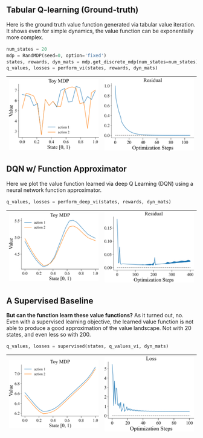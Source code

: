 
## Tabular Q-learning (Ground-truth)

Here is the ground truth value function generated via tabular
value iteration. It shows even for simple dynamics, the value
function can be exponentially more complex.

```python
num_states = 20
mdp = RandMDP(seed=0, option='fixed')
states, rewards, dyn_mats = mdp.get_discrete_mdp(num_states=num_states)
q_values, losses = perform_vi(states, rewards, dyn_mats)
```
| <img style="align-self:center; zoom:0.3;" src="figures/toy_mdp.png?ts=063645" image="None" styles="{'margin': '0.5em'}" width="None" height="None" dpi="300"/> | <img style="align-self:center; zoom:0.3;" src="figures/residual.png?ts=331674" image="None" styles="{'margin': '0.5em'}" width="None" height="None" dpi="300"/> |
|:--------------------------------------------------------------------------------------------------------------------------------------------------------------:|:---------------------------------------------------------------------------------------------------------------------------------------------------------------:|


## DQN w/ Function Approximator

Here we plot the value function learned via deep Q Learning 
(DQN) using a neural network function approximator.

```python
q_values, losses = perform_deep_vi(states, rewards, dyn_mats)
```
| <img style="align-self:center; zoom:0.3;" src="figures/q_learning.png?ts=850512" image="None" styles="{'margin': '0.5em'}" width="None" height="None" dpi="300"/> | <img style="align-self:center; zoom:0.3;" src="figures/td_loss.png?ts=549964" image="None" styles="{'margin': '0.5em'}" width="None" height="None" dpi="300"/> |
|:-----------------------------------------------------------------------------------------------------------------------------------------------------------------:|:--------------------------------------------------------------------------------------------------------------------------------------------------------------:|


## A Supervised Baseline

**But can the function learn these value functions?** As it turned out, no.
Even with a supervised learning objective, the learned value function is
not able to produce a good approximation of the value landscape. Not
with 20 states, and even less so with 200.

```python
q_values, losses = supervised(states, q_values_vi, dyn_mats)
```
| <img style="align-self:center; zoom:0.3;" src="figures/supervised.png?ts=798241" image="None" styles="{'margin': '0.5em'}" width="None" height="None" dpi="300"/> | <img style="align-self:center; zoom:0.3;" src="figures/supervised_loss.png?ts=085224" image="None" styles="{'margin': '0.5em'}" width="None" height="None" dpi="300"/> |
|:-----------------------------------------------------------------------------------------------------------------------------------------------------------------:|:----------------------------------------------------------------------------------------------------------------------------------------------------------------------:|
